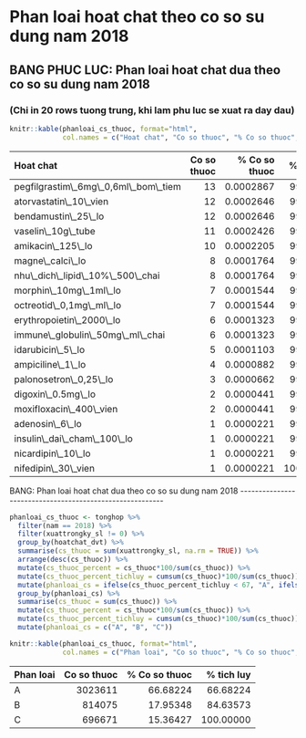 Phan loai hoat chat theo co so su dung nam 2018
===============================================

BANG PHUC LUC: Phan loai hoat chat dua theo co so su dung nam 2018
------------------------------------------------------------------

### (Chi in 20 rows tuong trung, khi lam phu luc se xuat ra day dau)

``` r
knitr::kable(phanloai_cs_thuoc, format="html", 
             col.names = c("Hoat chat", "Co so thuoc", "% Co so thuoc", "% tich luy"))
```

<table>
<thead>
<tr>
<th style="text-align:left;">
Hoat chat
</th>
<th style="text-align:right;">
Co so thuoc
</th>
<th style="text-align:right;">
% Co so thuoc
</th>
<th style="text-align:right;">
% tich luy
</th>
</tr>
</thead>
<tbody>
<tr>
<td style="text-align:left;">
pegfilgrastim\_6mg\_0,6ml\_bom\_tiem
</td>
<td style="text-align:right;">
13
</td>
<td style="text-align:right;">
0.0002867
</td>
<td style="text-align:right;">
99.99764
</td>
</tr>
<tr>
<td style="text-align:left;">
atorvastatin\_10\_vien
</td>
<td style="text-align:right;">
12
</td>
<td style="text-align:right;">
0.0002646
</td>
<td style="text-align:right;">
99.99790
</td>
</tr>
<tr>
<td style="text-align:left;">
bendamustin\_25\_lo
</td>
<td style="text-align:right;">
12
</td>
<td style="text-align:right;">
0.0002646
</td>
<td style="text-align:right;">
99.99817
</td>
</tr>
<tr>
<td style="text-align:left;">
vaselin\_10g\_tube
</td>
<td style="text-align:right;">
11
</td>
<td style="text-align:right;">
0.0002426
</td>
<td style="text-align:right;">
99.99841
</td>
</tr>
<tr>
<td style="text-align:left;">
amikacin\_125\_lo
</td>
<td style="text-align:right;">
10
</td>
<td style="text-align:right;">
0.0002205
</td>
<td style="text-align:right;">
99.99863
</td>
</tr>
<tr>
<td style="text-align:left;">
magne\_calci\_lo
</td>
<td style="text-align:right;">
8
</td>
<td style="text-align:right;">
0.0001764
</td>
<td style="text-align:right;">
99.99881
</td>
</tr>
<tr>
<td style="text-align:left;">
nhu\_dich\_lipid\_10%\_500\_chai
</td>
<td style="text-align:right;">
8
</td>
<td style="text-align:right;">
0.0001764
</td>
<td style="text-align:right;">
99.99899
</td>
</tr>
<tr>
<td style="text-align:left;">
morphin\_10mg\_1ml\_lo
</td>
<td style="text-align:right;">
7
</td>
<td style="text-align:right;">
0.0001544
</td>
<td style="text-align:right;">
99.99914
</td>
</tr>
<tr>
<td style="text-align:left;">
octreotid\_0,1mg\_ml\_lo
</td>
<td style="text-align:right;">
7
</td>
<td style="text-align:right;">
0.0001544
</td>
<td style="text-align:right;">
99.99929
</td>
</tr>
<tr>
<td style="text-align:left;">
erythropoietin\_2000\_lo
</td>
<td style="text-align:right;">
6
</td>
<td style="text-align:right;">
0.0001323
</td>
<td style="text-align:right;">
99.99943
</td>
</tr>
<tr>
<td style="text-align:left;">
immune\_globulin\_50mg\_ml\_chai
</td>
<td style="text-align:right;">
6
</td>
<td style="text-align:right;">
0.0001323
</td>
<td style="text-align:right;">
99.99956
</td>
</tr>
<tr>
<td style="text-align:left;">
idarubicin\_5\_lo
</td>
<td style="text-align:right;">
5
</td>
<td style="text-align:right;">
0.0001103
</td>
<td style="text-align:right;">
99.99967
</td>
</tr>
<tr>
<td style="text-align:left;">
ampiciline\_1\_lo
</td>
<td style="text-align:right;">
4
</td>
<td style="text-align:right;">
0.0000882
</td>
<td style="text-align:right;">
99.99976
</td>
</tr>
<tr>
<td style="text-align:left;">
palonosetron\_0,25\_lo
</td>
<td style="text-align:right;">
3
</td>
<td style="text-align:right;">
0.0000662
</td>
<td style="text-align:right;">
99.99982
</td>
</tr>
<tr>
<td style="text-align:left;">
digoxin\_0.5mg\_lo
</td>
<td style="text-align:right;">
2
</td>
<td style="text-align:right;">
0.0000441
</td>
<td style="text-align:right;">
99.99987
</td>
</tr>
<tr>
<td style="text-align:left;">
moxifloxacin\_400\_vien
</td>
<td style="text-align:right;">
2
</td>
<td style="text-align:right;">
0.0000441
</td>
<td style="text-align:right;">
99.99991
</td>
</tr>
<tr>
<td style="text-align:left;">
adenosin\_6\_lo
</td>
<td style="text-align:right;">
1
</td>
<td style="text-align:right;">
0.0000221
</td>
<td style="text-align:right;">
99.99993
</td>
</tr>
<tr>
<td style="text-align:left;">
insulin\_dai\_cham\_100\_lo
</td>
<td style="text-align:right;">
1
</td>
<td style="text-align:right;">
0.0000221
</td>
<td style="text-align:right;">
99.99996
</td>
</tr>
<tr>
<td style="text-align:left;">
nicardipin\_10\_lo
</td>
<td style="text-align:right;">
1
</td>
<td style="text-align:right;">
0.0000221
</td>
<td style="text-align:right;">
99.99998
</td>
</tr>
<tr>
<td style="text-align:left;">
nifedipin\_30\_vien
</td>
<td style="text-align:right;">
1
</td>
<td style="text-align:right;">
0.0000221
</td>
<td style="text-align:right;">
100.00000
</td>
</tr>
</tbody>
</table>
BANG: Phan loai hoat chat dua theo co so su dung nam 2018
---------------------------------------------------------

``` r
phanloai_cs_thuoc <- tonghop %>%
  filter(nam == 2018) %>%
  filter(xuattrongky_sl != 0) %>%
  group_by(hoatchat_dvt) %>%
  summarise(cs_thuoc = sum(xuattrongky_sl, na.rm = TRUE)) %>%
  arrange(desc(cs_thuoc)) %>%
  mutate(cs_thuoc_percent = cs_thuoc*100/sum(cs_thuoc)) %>%
  mutate(cs_thuoc_percent_tichluy = cumsum(cs_thuoc)*100/sum(cs_thuoc)) %>%
  mutate(phanloai_cs = ifelse(cs_thuoc_percent_tichluy < 67, "A", ifelse(cs_thuoc_percent_tichluy < 85, "B", "c"))) %>%
  group_by(phanloai_cs) %>%
  summarise(cs_thuoc = sum(cs_thuoc)) %>%
  mutate(cs_thuoc_percent = cs_thuoc*100/sum(cs_thuoc)) %>%
  mutate(cs_thuoc_percent_tichluy = cumsum(cs_thuoc)*100/sum(cs_thuoc)) %>%
  mutate(phanloai_cs = c("A", "B", "C"))
```

``` r
knitr::kable(phanloai_cs_thuoc, format="html", 
             col.names = c("Phan loai", "Co so thuoc", "% Co so thuoc", "% tich luy"))
```

<table>
<thead>
<tr>
<th style="text-align:left;">
Phan loai
</th>
<th style="text-align:right;">
Co so thuoc
</th>
<th style="text-align:right;">
% Co so thuoc
</th>
<th style="text-align:right;">
% tich luy
</th>
</tr>
</thead>
<tbody>
<tr>
<td style="text-align:left;">
A
</td>
<td style="text-align:right;">
3023611
</td>
<td style="text-align:right;">
66.68224
</td>
<td style="text-align:right;">
66.68224
</td>
</tr>
<tr>
<td style="text-align:left;">
B
</td>
<td style="text-align:right;">
814075
</td>
<td style="text-align:right;">
17.95348
</td>
<td style="text-align:right;">
84.63573
</td>
</tr>
<tr>
<td style="text-align:left;">
C
</td>
<td style="text-align:right;">
696671
</td>
<td style="text-align:right;">
15.36427
</td>
<td style="text-align:right;">
100.00000
</td>
</tr>
</tbody>
</table>
